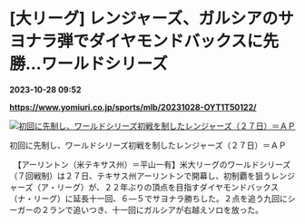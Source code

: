 # [大リーグ] レンジャーズ、ガルシアのサヨナラ弾でダイヤモンドバックスに先勝…ワールドシリーズ

**2023-10-28 09:52**

**https://www.yomiuri.co.jp/sports/mlb/20231028-OYT1T50122/**

[![初回に先制し、ワールドシリーズ初戦を制したレンジャーズ（２７日）＝ＡＰ](https://www.yomiuri.co.jp/media/2023/10/20231028-OYT1I50104-1.jpg)](https://www.yomiuri.co.jp/pluralphoto/20231028-OYT1I50104/)

初回に先制し、ワールドシリーズ初戦を制したレンジャーズ（２７日）＝ＡＰ

　【アーリントン（米テキサス州）＝平山一有】米大リーグのワールドシリーズ（７回戦制）は２７日、テキサス州アーリントンで開幕し、初制覇を狙うレンジャーズ（ア・リーグ）が、２２年ぶりの頂点を目指すダイヤモンドバックス（ナ・リーグ）に延長十一回、６―５でサヨナラ勝ちした。２点を追う九回にシーガーの２ランで追いつき、十一回にガルシアが右越えソロを放った。